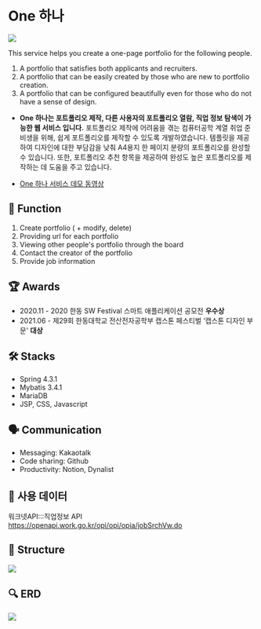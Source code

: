 # One 하나

![](https://i.ibb.co/CBGm9p9/2021-05-28-11-34-37.png?raw=true) 

This service helps you create a one-page portfolio for the following people.

<!-- [http://walab.handong.edu:8080/wanana/](http://walab.handong.edu:8080/wanana/)
 -->
 
1) A portfolio that satisfies both applicants and recruiters. 
2) A portfolio that can be easily created by those who are new to portfolio creation. 
3) A portfolio that can be configured beautifully even for those who do not have a sense of design.

- <b>One 하나는 포트폴리오 제작, 다른 사용자의 포트폴리오 열람, 직업 정보 탐색이 가능한 웹 서비스 입니다.</b> 포트폴리오 제작에 어려움을 겪는 컴퓨터공학 계열 취업 준비생을 위해, 쉽게 포트폴리오를 제작할 수 있도록 개발하였습니다. 템플릿을 제공하여 디자인에 대한 부담감을 낮춰 A4용지 한 페이지 분량의 포트폴리오를 완성할 수 있습니다. 또한, 포트폴리오 추천 항목을 제공하여 완성도 높은 포트폴리오를 제작하는 데 도움을 주고 있습니다.

- [One 하나 서비스 데모 동영상](https://youtu.be/ovd0nOiKtqA)

## 📱 Function
 1. Create portfolio ( + modify, delete)
 2. Providing url for each portfolio 
 3. Viewing other people's portfolio 
    through the board
 4. Contact the creator of the portfolio
 5. Provide job information
 
 ## 🏆 Awards
- 2020.11 - 2020 한동 SW Festival 스마트 애플리케이션 공모전 **우수상**
- 2021.06 - 제29회 한동대학교 전산전자공학부 캡스톤 페스티벌 ‘캡스톤 디자인 부문' **대상**
 
## 🛠 Stacks
- Spring 4.3.1
- Mybatis 3.4.1
- MariaDB
- JSP, CSS, Javascript

## 🗣 Communication
- Messaging: Kakaotalk
- Code sharing: Github
- Productivity: Notion, Dynalist

## 📂 사용 데이터
워크넷API:::직업정보 API
https://openapi.work.go.kr/opi/opi/opia/jobSrchVw.do

## 🔗 Structure
![](./readmeImage/structure.png)

## 🔍 ERD
![](./readmeImage/ERD.png)
